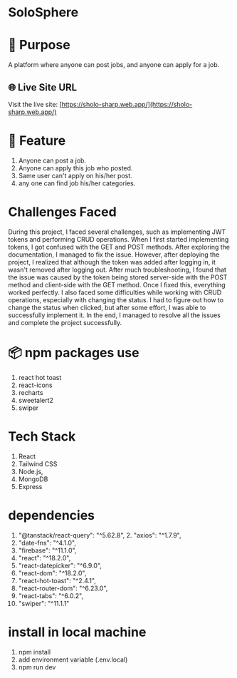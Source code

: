 # SoloSphere

# 📖 Purpose

A platform where anyone can post jobs, and anyone can apply for a job.

## 🌐 Live Site URL

Visit the live site: [https://sholo-sharp.web.app/](https://sholo-sharp.web.app/)

# 🚀 Feature

1. Anyone can post a job.
2. Anyone can apply this job who posted.
3. Same user can't apply on his/her post.
4. any one can find job his/her categories.

# Challenges Faced

During this project, I faced several challenges, such as implementing JWT tokens and performing CRUD operations. When I first started implementing tokens, I got confused with the GET and POST methods. After exploring the documentation, I managed to fix the issue. However, after deploying the project, I realized that although the token was added after logging in, it wasn't removed after logging out. After much troubleshooting, I found that the issue was caused by the token being stored server-side with the POST method and client-side with the GET method. Once I fixed this, everything worked perfectly. I also faced some difficulties while working with CRUD operations, especially with changing the status. I had to figure out how to change the status when clicked, but after some effort, I was able to successfully implement it. In the end, I managed to resolve all the issues and complete the project successfully.

# 📦 npm packages use

1. react hot toast
2. react-icons
3. recharts
4. sweetalert2
5. swiper

# Tech Stack

1. React
2. Tailwind CSS
3. Node.js,
4. MongoDB
5. Express

# dependencies

1. "@tanstack/react-query": "^5.62.8", 2. "axios": "^1.7.9",
2. "date-fns": "^4.1.0",
3. "firebase": "^11.1.0",
4. "react": "^18.2.0",
5. "react-datepicker": "^6.9.0",
6. "react-dom": "^18.2.0",
7. "react-hot-toast": "^2.4.1",
8. "react-router-dom": "^6.23.0",
9. "react-tabs": "^6.0.2",
10. "swiper": "^11.1.1"

# install in local machine

1. npm install
2. add environment variable (.env.local)
3. npm run dev

